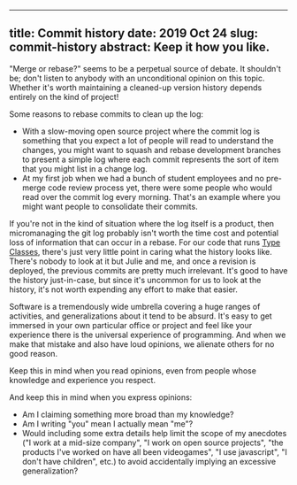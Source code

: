 --------------------------------------------------------------------------------
title:    Commit history
date:     2019 Oct 24
slug:     commit-history
abstract: Keep it how you like.
--------------------------------------------------------------------------------

"Merge or rebase?" seems to be a perpetual source of debate. It shouldn't be; don't listen to anybody with an unconditional opinion on this topic. Whether it's worth maintaining a cleaned-up version history depends entirely on the kind of project!

Some reasons to rebase commits to clean up the log:

  - With a slow-moving open source project where the commit log is something that you expect a lot of people will read to understand the changes, you might want to squash and rebase development branches to present a simple log where each commit represents the sort of item that you might list in a change log.
  - At my first job when we had a bunch of student employees and no pre-merge code review process yet, there were some people who would read over the commit log every morning. That's an example where you might want people to consolidate their commits.

If you're not in the kind of situation where the log itself is a product, then micromanaging the git log probably isn't worth the time cost and potential loss of information that can occur in a rebase. For our code that runs [Type Classes](https://typeclasses.com), there's just very little point in caring what the history looks like. There's nobody to look at it but Julie and me, and once a revision is deployed, the previous commits are pretty much irrelevant. It's good to have the history just-in-case, but since it's uncommon for us to look at the history, it's not worth expending any effort to make that easier.

Software is a tremendously wide umbrella covering a huge ranges of activities, and generalizations about it tend to be absurd. It's easy to get immersed in your own particular office or project and feel like your experience there is the universal experience of programming. And when we make that mistake and also have loud opinions, we alienate others for no good reason.

Keep this in mind when you read opinions, even from people whose knowledge and experience you respect.

And keep this in mind when you express opinions:

  - Am I claiming something more broad than my knowledge?
  - Am I writing "you" mean I actually mean "me"?
  - Would including some extra details help limit the scope of my anecdotes ("I work at a mid-size company", "I work on open source projects", "the products I've worked on have all been videogames", "I use javascript", "I don't have children", etc.) to avoid accidentally implying an excessive generalization?
